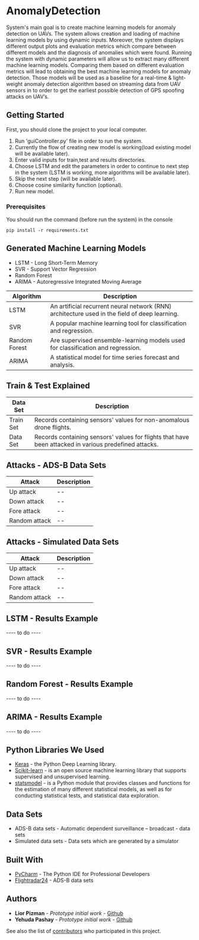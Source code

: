 # AnomalyDetection

System's main goal is to create machine learning models for anomaly detection on UAVs.
The system allows creation and loading of machine learning models by using dynamic inputs. 
Moreover, the system displays different output plots and evaluation metrics which compare between different models and the diagnosis of anomalies which were found.
Running the system with dynamic parameters will allow us to extract many different machine learning models.
Comparing them based on different evaluation metrics will lead to obtaining the best machine learning models for anomaly detection.
Those models will be used as a baseline for a real-time & light-weight anomaly detection algorithm based on streaming data from UAV sensors
in to order to get the earliest possible detection of GPS spoofing attacks on UAV’s.  

## Getting Started

First, you should clone the project to your local computer.
1. Run 'guiController.py' file in order to run the system.
2. Currently the flow of creating new model is working(load existing model will be available later).
3. Enter valid inputs for train,test and results directories.
4. Choose LSTM and edit the parameters in order to continue to next step in the system (LSTM is working, more algorithms will be available later).
5. Skip the next step (will be available later).
6. Choose cosine similarity function (optional).
7. Run new model.

### Prerequisites

You should run the command (before run the system) in the console

```
pip install -r requirements.txt
```

## Generated Machine Learning Models 

* LSTM - Long Short-Term Memory
* SVR - Support Vector Regression
* Random Forest
* ARIMA - Autoregressive Integrated Moving Average

| Algorithm | Description |
| -- | -- |
| LSTM | An artificial recurrent neural network (RNN) architecture used in the field of deep learning. |
| SVR | A popular machine learning tool for classification and regression. |
| Random Forest | Are supervised ensemble-learning models used for classification and regression. |
| ARIMA | A statistical model for time series forecast and analysis. |

## Train & Test Explained

| Data Set | Description |
| -- | -- |
| Train Set | Records containing sensors' values ​​for non-anomalous drone flights. |
| Data Set | Records containing sensors' values ​​for flights that have been attacked in various predefined attacks. |

## Attacks - ADS-B Data Sets

| Attack | Description |
| -- | -- |
| Up attack | -- |
| Down attack | -- |
| Fore attack | -- |
| Random attack | -- |

## Attacks - Simulated Data Sets

| Attack | Description |
| -- | -- |
| Up attack | -- |
| Down attack | -- |
| Fore attack | -- |
| Random attack | -- |

## LSTM - Results Example 

---- to do ----

## SVR - Results Example 

---- to do ----

## Random Forest - Results Example 

---- to do ----

## ARIMA - Results Example 

---- to do ----

## Python Libraries We Used

* [Keras](https://keras.io/) - the Python Deep Learning library.
* [Scikit-learn](https://scikit-learn.org/) - is an open source machine learning library that supports supervised and unsupervised learning.
* [statsmodel](https://www.statsmodels.org/) -  is a Python module that provides classes and functions for the estimation of many different statistical models, as well as for conducting statistical tests, and statistical data exploration.

## Data Sets

* ADS-B data sets - Automatic dependent surveillance – broadcast - data sets
* Simulated data sets - Data sets which are generated by a simulator

## Built With

* [PyCharm](https://www.jetbrains.com/pycharm/) - The Python IDE for Professional Developers
* [Flightradar24](https://www.flightradar24.com/) - ADS-B data sets

## Authors

* **Lior Pizman** - *Prototype initial work* - [Github](https://github.com/liorpizman/)
* **Yehuda Pashay** - *Prototype initial work* - [Github](https://github.com/yehudapashay)

See also the list of [contributors](https://github.com/liorpizman/AnomalyDetection/contributors) who participated in this project.

